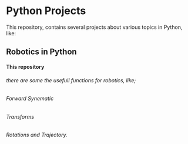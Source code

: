 # Python Projects
This repository, contains several projects about various topics in Python, like:

## Robotics in Python
#### This repository
###### there are some the usefull functions for robotics, like;
###### Forward Synematic
###### Transforms
###### Rotations and Trajectory.
